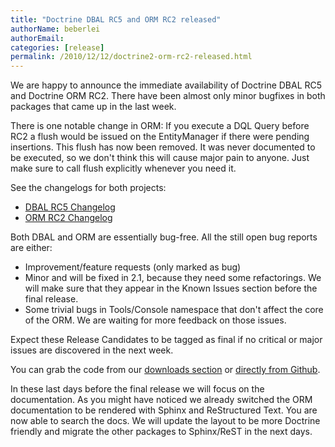 ```yaml
---
title: "Doctrine DBAL RC5 and ORM RC2 released"
authorName: beberlei
authorEmail:
categories: [release]
permalink: /2010/12/12/doctrine2-orm-rc2-released.html
---
```

We are happy to announce the immediate availability of Doctrine DBAL RC5
and Doctrine ORM RC2. There have been almost only minor bugfixes in both
packages that came up in the last week.

There is one notable change in ORM: If you execute a DQL Query before
RC2 a flush would be issued on the EntityManager if there were pending
insertions. This flush has now been removed. It was never documented to
be executed, so we don't think this will cause major pain to anyone.
Just make sure to call flush explicitly whenever you need it.

See the changelogs for both projects:

-   [DBAL RC5
    Changelog](https://www.doctrine-project.org/jira/browse/DBAL/fixforversion/10113)
-   [ORM RC2
    Changelog](https://www.doctrine-project.org/jira/browse/DDC/fixforversion/10112)

Both DBAL and ORM are essentially bug-free. All the still open bug
reports are either:

-   Improvement/feature requests (only marked as bug)
-   Minor and will be fixed in 2.1, because they need some refactorings.
    We will make sure that they appear in the Known Issues section
    before the final release.
-   Some trivial bugs in Tools/Console namespace that don't affect the
    core of the ORM. We are waiting for more feedback on those issues.

Expect these Release Candidates to be tagged as final if no critical or
major issues are discovered in the next week.

You can grab the code from our [downloads
section](https://www.doctrine-project.org/projects) or [directly from
Github](https://github.com/doctrine/orm/commits/2.0.0RC2).

In these last days before the final release we will focus on the
documentation. As you might have noticed we already switched the ORM
documentation to be rendered with Sphinx and ReStructured Text. You are
now able to search the docs. We will update the layout to be more
Doctrine friendly and migrate the other packages to Sphinx/ReST in the
next days.
